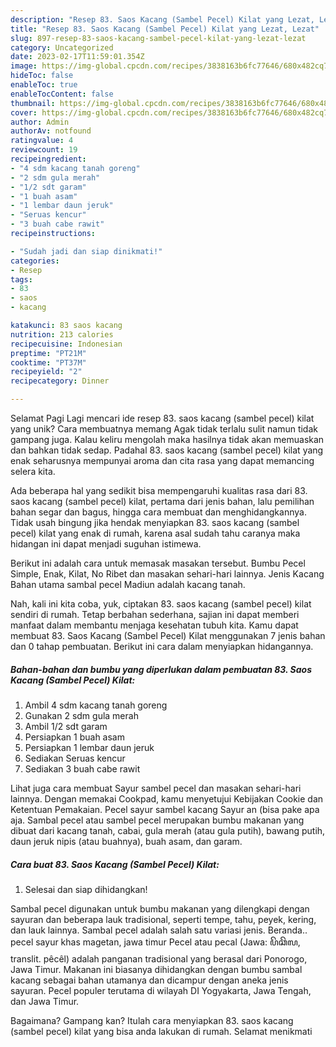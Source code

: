 ```yaml
---
description: "Resep 83. Saos Kacang (Sambel Pecel) Kilat yang Lezat, Lezat"
title: "Resep 83. Saos Kacang (Sambel Pecel) Kilat yang Lezat, Lezat"
slug: 897-resep-83-saos-kacang-sambel-pecel-kilat-yang-lezat-lezat
category: Uncategorized
date: 2023-02-17T11:59:01.354Z
image: https://img-global.cpcdn.com/recipes/3838163b6fc77646/680x482cq70/83-saos-kacang-sambel-pecel-kilat-foto-resep-utama.jpg
hideToc: false
enableToc: true
enableTocContent: false
thumbnail: https://img-global.cpcdn.com/recipes/3838163b6fc77646/680x482cq70/83-saos-kacang-sambel-pecel-kilat-foto-resep-utama.jpg
cover: https://img-global.cpcdn.com/recipes/3838163b6fc77646/680x482cq70/83-saos-kacang-sambel-pecel-kilat-foto-resep-utama.jpg
author: Admin
authorAv: notfound
ratingvalue: 4
reviewcount: 19
recipeingredient:
- "4 sdm kacang tanah goreng"
- "2 sdm gula merah"
- "1/2 sdt garam"
- "1 buah asam"
- "1 lembar daun jeruk"
- "Seruas kencur"
- "3 buah cabe rawit"
recipeinstructions:

- "Sudah jadi dan siap dinikmati!"
categories:
- Resep
tags:
- 83
- saos
- kacang

katakunci: 83 saos kacang 
nutrition: 213 calories
recipecuisine: Indonesian
preptime: "PT21M"
cooktime: "PT37M"
recipeyield: "2"
recipecategory: Dinner

---
```



Selamat Pagi Lagi mencari ide resep 83. saos kacang (sambel pecel) kilat yang unik? Cara membuatnya memang Agak tidak terlalu sulit namun tidak gampang juga. Kalau keliru mengolah maka hasilnya tidak akan memuaskan dan bahkan tidak sedap. Padahal 83. saos kacang (sambel pecel) kilat yang enak seharusnya mempunyai aroma dan cita rasa yang dapat memancing selera kita.


Ada beberapa hal yang sedikit bisa mempengaruhi kualitas rasa dari 83. saos kacang (sambel pecel) kilat, pertama dari jenis bahan, lalu pemilihan bahan segar dan bagus, hingga cara membuat dan menghidangkannya. Tidak usah bingung jika hendak menyiapkan 83. saos kacang (sambel pecel) kilat yang enak di rumah, karena asal sudah tahu caranya maka hidangan ini dapat menjadi suguhan istimewa.

Berikut ini adalah cara untuk memasak masakan tersebut. Bumbu Pecel Simple, Enak, Kilat, No Ribet dan masakan sehari-hari lainnya. Jenis Kacang Bahan utama sambal pecel Madiun adalah kacang tanah.


Nah, kali ini kita coba, yuk, ciptakan 83. saos kacang (sambel pecel) kilat sendiri di rumah. Tetap berbahan sederhana, sajian ini dapat memberi manfaat dalam membantu menjaga kesehatan tubuh kita. Kamu dapat membuat 83. Saos Kacang (Sambel Pecel) Kilat menggunakan 7 jenis bahan dan 0 tahap pembuatan. Berikut ini cara dalam menyiapkan hidangannya.

<!--inarticleads1-->

##### Bahan-bahan dan bumbu yang diperlukan dalam pembuatan 83. Saos Kacang (Sambel Pecel) Kilat:

1. Ambil 4 sdm kacang tanah goreng
1. Gunakan 2 sdm gula merah
1. Ambil 1/2 sdt garam
1. Persiapkan 1 buah asam
1. Persiapkan 1 lembar daun jeruk
1. Sediakan Seruas kencur
1. Sediakan 3 buah cabe rawit


Lihat juga cara membuat Sayur sambel pecel dan masakan sehari-hari lainnya. Dengan memakai Cookpad, kamu menyetujui Kebijakan Cookie dan Ketentuan Pemakaian. Pecel sayur sambel kacang Sayur an (bisa pake apa aja. Sambal pecel atau sambel pecel merupakan bumbu makanan yang dibuat dari kacang tanah, cabai, gula merah (atau gula putih), bawang putih, daun jeruk nipis (atau buahnya), buah asam, dan garam. 

<!--inarticleads2-->

##### Cara buat 83. Saos Kacang (Sambel Pecel) Kilat:


1. Selesai dan siap dihidangkan!

Sambal pecel digunakan untuk bumbu makanan yang dilengkapi dengan sayuran dan beberapa lauk tradisional, seperti tempe, tahu, peyek, kering, dan lauk lainnya. Sambal pecel adalah salah satu variasi jenis. Beranda.. pecel sayur khas magetan, jawa timur Pecel atau pecal (Jawa: ꦥꦼꦕꦼꦭ, translit. pêcêl) adalah panganan tradisional yang berasal dari Ponorogo, Jawa Timur. Makanan ini biasanya dihidangkan dengan bumbu sambal kacang sebagai bahan utamanya dan dicampur dengan aneka jenis sayuran. Pecel populer terutama di wilayah DI Yogyakarta, Jawa Tengah, dan Jawa Timur. 

Bagaimana? Gampang kan? Itulah cara menyiapkan 83. saos kacang (sambel pecel) kilat yang bisa anda lakukan di rumah. Selamat menikmati
